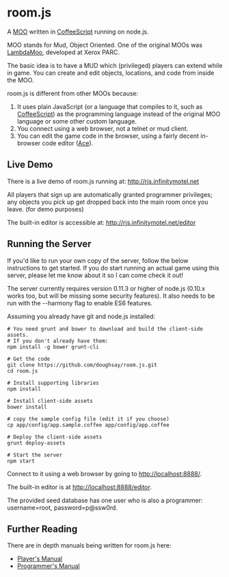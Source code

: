 room.js
=======

A [MOO](http://en.wikipedia.org/wiki/MOO) written in [CoffeeScript](http://coffeescript.org/) running on node.js.

MOO stands for Mud, Object Oriented. One of the original MOOs was [LambdaMoo](http://en.wikipedia.org/wiki/LambdaMOO), developed at Xerox PARC.

The basic idea is to have a MUD which (privileged) players can extend while in game.  You can create and edit objects, locations, and code from inside the MOO.

room.js is different from other MOOs because:

1. It uses plain JavaScript (or a language that compiles to it, such as [CoffeeScript](http://coffeescript.org/)) as the programming language instead of the original MOO language or some other custom language.
2. You connect using a web browser, not a telnet or mud client.
3. You can edit the game code in the browser, using a fairly decent in-browser code editor ([Ace](http://ace.ajax.org/)).

Live Demo
---------

There is a live demo of room.js running at: http://rjs.infinitymotel.net

All players that sign up are automatically granted programmer privileges; any objects you pick up get dropped back into the main room once you leave. (for demo purposes)

The built-in editor is accessible at: http://rjs.infinitymotel.net/editor

Running the Server
------------------

If you'd like to run your own copy of the server, follow the below instructions to get started. If you do start running an actual game using this server, please let me know about it so I can come check it out!

The server currently requires version 0.11.3 or higher of node.js (0.10.x works too, but will be missing some security features). It also needs to be run with the --harmony flag to enable ES6 features.

Assuming you already have git and node.js installed:

    # You need grunt and bower to download and build the client-side assets.
    # If you don't already have them:
    npm install -g bower grunt-cli

    # Get the code
    git clone https://github.com/doughsay/room.js.git
    cd room.js

    # Install supporting libraries
    npm install

    # Install client-side assets
    bower install

    # copy the sample config file (edit it if you choose)
    cp app/config/app.sample.coffee app/config/app.coffee

    # Deploy the client-side assets
    grunt deploy-assets

    # Start the server
    npm start

Connect to it using a web browser by going to [http://localhost:8888/](http://localhost:8888/).

The built-in editor is at [http://localhost:8888/editor](http://localhost:8888/editor).

The provided seed database has one user who is also a programmer: username=root, password=p@ssw0rd.

Further Reading
---------------

There are in depth manuals being written for room.js here:

* [Player's Manual](https://github.com/doughsay/room.js/wiki/Player%27s-Manual)
* [Programmer's Manual](https://github.com/doughsay/room.js/wiki/Programmer%27s-Manual)
